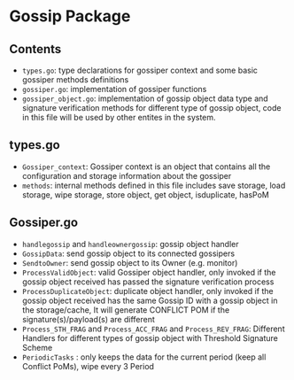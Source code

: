 # Gossip Package
## Contents
- `types.go`: type declarations for gossiper context and some basic gossiper methods definitions
- `gossiper.go`: implementation of gossiper functions
- `gossiper_object.go`: implementation of gossip object data type and signature verification methods for different type of gossip object, code in this file will be used by other entites in the system.

## types.go
- `Gossiper_context`: Gossiper context is an object that contains all the configuration and storage information about the gossiper
- `methods`: internal methods defined in this file includes save storage, load storage, wipe storage, store object, get object, isduplicate, hasPoM
## Gossiper.go
- `handlegossip` and `handleownergossip`: gossip object handler
- `GossipData`: send gossip object to its connected gossipers
- `SendtoOwner`: send gossip object to its Owner (e.g. monitor)
- `ProcessValidObject`: valid Gossiper object handler, only invoked if the gossip object received has passed the signature verification process
- `ProcessDuplicateObject`: duplicate object handler, only invoked if the gossip object received has the same Gossip ID with a gossip object in the storage/cache, It will generate CONFLICT POM if the signature(s)/payload(s) are different
- `Process_STH_FRAG` and `Process_ACC_FRAG` and `Process_REV_FRAG`: Different Handlers for different types of gossip object with Threshold Signature Scheme 
- `PeriodicTasks` : only keeps the data for the current period (keep all Conflict PoMs), wipe every 3 Period 


